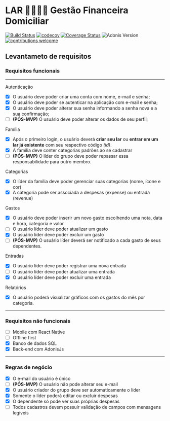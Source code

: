 # LAR 👨‍👩‍👧‍👦 Gestão Financeira Domiciliar

[![Build Status](https://api.travis-ci.org/mateus4k/lar-backend.svg?branch=master)](https://travis-ci.org/mateus4k/lar-backend)
[![codecov](https://codecov.io/gh/mateus4k/lar-backend/branch/master/graph/badge.svg)](https://codecov.io/gh/mateus4k/lar-backend)
[![Coverage Status](https://coveralls.io/repos/github/mateus4k/lar-backend/badge.svg?branch=master)](https://coveralls.io/github/mateus4k/lar-backend?branch=master)
![Adonis Version](https://img.shields.io/badge/AdonisJs-v4.1-blueviolet)
[![contributions welcome](https://img.shields.io/badge/contributions-welcome-brightgreen.svg?style=flat)](https://github.com/mateus4k/lar-backend/issues)

## Levantameto de requisitos

### Requisitos funcionais

---
Autenticação
- [x] O usuário deve poder criar uma conta com nome, e-mail e senha;
- [x] O usuário deve poder se autenticar na aplicação com e-mail e senha;
- [x] O usuário deve poder alterar sua senha informando a senha nova e a sua confirmação;
- [ ] **(PÓS-MVP)** O usuário deve poder alterar os dados de seu perfil;

Família
- [x] Após o primeiro login, o usuário deverá **criar seu lar** ou **entrar em um lar já existente** com seu respectivo código *(id)*.
- [x] A família deve conter categorias padrões ao se cadastrar
- [ ] **(PÓS-MVP)** O líder do grupo deve poder repassar essa responsabilidade para outro membro.

Categorias
- [x] O líder da família deve poder gerenciar suas categorias (nome, ícone e cor)
- [x] A categoria pode ser associada a despesas (expense) ou entrada (revenue)

Gastos
- [x] O usuário deve poder inserir um novo gasto escolhendo uma nota, data e hora, categoria e valor
- [ ] O usuário líder deve poder atualizar um gasto
- [x] O usuário líder deve poder excluir um gasto
- [ ] **(PÓS-MVP)** O usuário líder deverá ser notificado a cada gasto de seus dependentes.

Entradas
- [x] O usuário líder deve poder registrar uma nova entrada
- [ ] O usuário líder deve poder atualizar uma entrada
- [x] O usuário líder deve poder excluir uma entrada

Relatórios
- [x] O usuário poderá visualizar gráficos com os gastos do mês por categoria.

---

### Requisitos não funcionais

- [ ] Mobile com React Native
- [ ] Offline first
- [x] Banco de dados SQL
- [x] Back-end com AdonisJs

---

### Regras de negócio

- [x] O e-mail do usuário é único
- [ ] **(PÓS-MVP)** O usuário não pode alterar seu e-mail
- [x] O usuário criador do grupo deve ser automaticamente o líder
- [x] Somente o líder poderá editar ou excluir despesas
- [x] O dependente só pode ver suas próprias despesas
- [ ] Todos cadastros devem possuir validação de campos com mensagens legíveis
